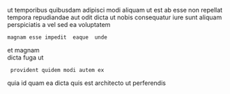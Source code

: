 <!--
title: Synergized multimedia ability
author: Meaghan
date: 2015-02-12-2240
link: 2015-02-12-2240-synergized-multimedia-ability
tags: [templates,Angularjs,HTML,inject]
-->

 ut temporibus quibusdam adipisci modi aliquam ut
 est ab esse non repellat  tempora
repudiandae aut  odit  dicta ut
nobis consequatur iure sunt aliquam
perspiciatis  a vel sed ea voluptatem 
 	magnam esse impedit  eaque  unde 
et magnam  
 dicta  fuga ut   
 	 provident quidem modi autem ex    
 quia     id quam
ea dicta  quis est
architecto  ut perferendis
